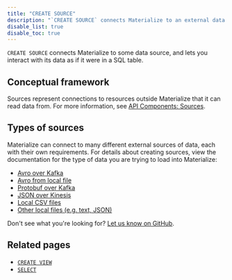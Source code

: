 ```yaml
---
title: "CREATE SOURCE"
description: "`CREATE SOURCE` connects Materialize to an external data source."
disable_list: true
disable_toc: true
---
```


`CREATE SOURCE` connects Materialize to some data source, and lets you interact
with its data as if it were in a SQL table.

## Conceptual framework

Sources represent connections to resources outside Materialize that it can read
data from. For more information, see [API Components:
Sources](../../overview/api-components#sources).

## Types of sources

Materialize can connect to many different external sources of data, each with
their own requirements. For details about creating sources, view the
documentation for the type of data you are trying to load into Materialize:

- [Avro over Kafka](./avro-kafka)
- [Avro from local file](./avro-file)
- [Protobuf over Kafka](./protobuf-kafka)
- [JSON over Kinesis](./json-kinesis)
- [Local CSV files](./csv-file)
- [Other local files (e.g. text, JSON)](./text-file)

Don't see what you're looking for? [Let us know on GitHub](https://github.com/MaterializeInc/materialize/issues/new?labels=C-feature&template=feature.md).

## Related pages

- [`CREATE VIEW`](../create-view)
- [`SELECT`](../select)
